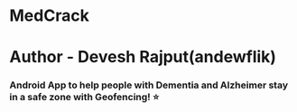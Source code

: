 # MedCrack
# Author - Devesh Rajput(andewflik)    

### Android App to help people with Dementia and Alzheimer stay in a safe zone with Geofencing! :star:

